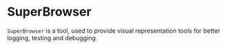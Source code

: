 # SuperBrowser

`SuperBrowser` is a tool, used to provide visual representation tools for better logging, testing and debugging.
